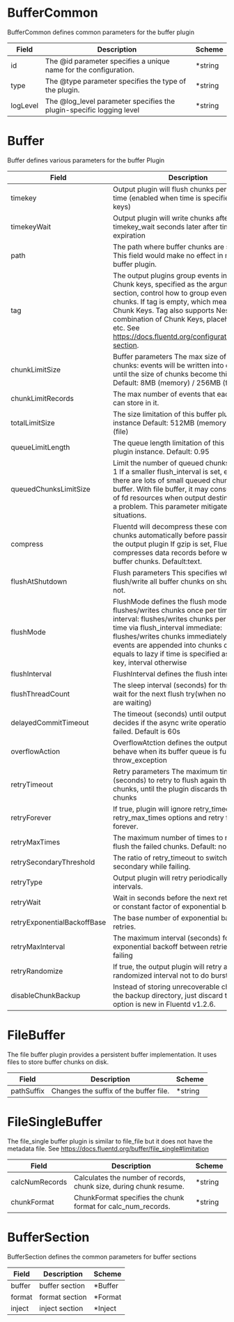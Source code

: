 # BufferCommon

BufferCommon defines common parameters for the buffer plugin


| Field | Description | Scheme |
| ----- | ----------- | ------ |
| id | The @id parameter specifies a unique name for the configuration. | *string |
| type | The @type parameter specifies the type of the plugin. | *string |
| logLevel | The @log_level parameter specifies the plugin-specific logging level | *string |
# Buffer

Buffer defines various parameters for the buffer Plugin


| Field | Description | Scheme |
| ----- | ----------- | ------ |
| timekey | Output plugin will flush chunks per specified time (enabled when time is specified in chunk keys) | *string |
| timekeyWait | Output plugin will write chunks after timekey_wait seconds later after timekey expiration | *string |
| path | The path where buffer chunks are stored. This field would make no effect in memory buffer plugin. | *string |
| tag | The output plugins group events into chunks. Chunk keys, specified as the argument of <buffer> section, control how to group events into chunks. If tag is empty, which means blank Chunk Keys. Tag also supports Nested Field, combination of Chunk Keys, placeholders, etc. See https://docs.fluentd.org/configuration/buffer-section. | string |
| chunkLimitSize | Buffer parameters The max size of each chunks: events will be written into chunks until the size of chunks become this size Default: 8MB (memory) / 256MB (file) | *string |
| chunkLimitRecords | The max number of events that each chunks can store in it. | *string |
| totalLimitSize | The size limitation of this buffer plugin instance Default: 512MB (memory) / 64GB (file) | *string |
| queueLimitLength | The queue length limitation of this buffer plugin instance. Default: 0.95 | *string |
| queuedChunksLimitSize | Limit the number of queued chunks. Default: 1 If a smaller flush_interval is set, e.g. 1s, there are lots of small queued chunks in the buffer. With file buffer, it may consume a lot of fd resources when output destination has a problem. This parameter mitigates such situations. | *int16 |
| compress | Fluentd will decompress these compressed chunks automatically before passing them to the output plugin If gzip is set, Fluentd compresses data records before writing to buffer chunks. Default:text. | *string |
| flushAtShutdown | Flush parameters This specifies whether to flush/write all buffer chunks on shutdown or not. | *bool |
| flushMode | FlushMode defines the flush mode: lazy: flushes/writes chunks once per timekey interval: flushes/writes chunks per specified time via flush_interval immediate: flushes/writes chunks immediately after events are appended into chunks default: equals to lazy if time is specified as chunk key, interval otherwise | *string |
| flushInterval | FlushInterval defines the flush interval | *string |
| flushThreadCount | The sleep interval (seconds) for threads to wait for the next flush try(when no chunks are waiting) | *string |
| delayedCommitTimeout | The timeout (seconds) until output plugin decides if the async write operation has failed. Default is 60s | *string |
| overflowAction | OverflowAtction defines the output plugin behave when its buffer queue is full. Default: throw_exception | *string |
| retryTimeout | Retry parameters The maximum time (seconds) to retry to flush again the failed chunks, until the plugin discards the buffer chunks | *string |
| retryForever | If true, plugin will ignore retry_timeout and retry_max_times options and retry flushing forever. | *bool |
| retryMaxTimes | The maximum number of times to retry to flush the failed chunks. Default: none | *int16 |
| retrySecondaryThreshold | The ratio of retry_timeout to switch to use the secondary while failing. | *string |
| retryType | Output plugin will retry periodically with fixed intervals. | *string |
| retryWait | Wait in seconds before the next retry to flush or constant factor of exponential backoff | *string |
| retryExponentialBackoffBase | The base number of exponential backoff for retries. | *string |
| retryMaxInterval | The maximum interval (seconds) for exponential backoff between retries while failing | *string |
| retryRandomize | If true, the output plugin will retry after randomized interval not to do burst retries | *bool |
| disableChunkBackup | Instead of storing unrecoverable chunks in the backup directory, just discard them. This option is new in Fluentd v1.2.6. | *bool |
# FileBuffer

The file buffer plugin provides a persistent buffer implementation. It uses files to store buffer chunks on disk.


| Field | Description | Scheme |
| ----- | ----------- | ------ |
| pathSuffix | Changes the suffix of the buffer file. | *string |
# FileSingleBuffer

The file_single buffer plugin is similar to file_file but it does not have the metadata file. See https://docs.fluentd.org/buffer/file_single#limitation


| Field | Description | Scheme |
| ----- | ----------- | ------ |
| calcNumRecords | Calculates the number of records, chunk size, during chunk resume. | *string |
| chunkFormat | ChunkFormat specifies the chunk format for calc_num_records. | *string |
# BufferSection

BufferSection defines the common parameters for buffer sections


| Field | Description | Scheme |
| ----- | ----------- | ------ |
| buffer | buffer section | *Buffer |
| format | format section | *Format |
| inject | inject section | *Inject |
